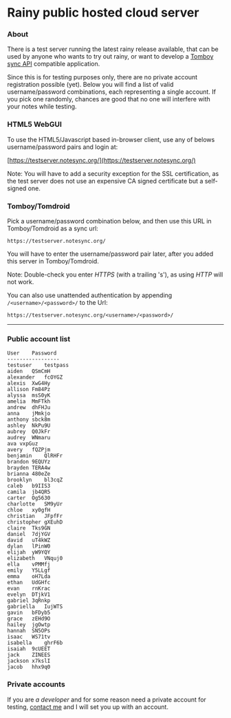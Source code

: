 Rainy public hosted cloud server
================================

### About

There is a test server running the latest rainy release available, that can be used by anyone who wants to try out rainy, or want to develop a [Tomboy sync API][restapi] compatible application.

Since this is for testing purposes only, there are no private account registration possible (yet).  Below you will find a list of valid username/password combinations, each representing a single account. If you pick one randomly, chances are good that no one will interfere with your notes while testing.

  [restapi]: https://live.gnome.org/Tomboy/Synchronization/REST

### HTML5 WebGUI

To use the HTML5/Javascript based in-browser client, use any of belows username/password pairs and login at:

[https://testserver.notesync.org/](https://testserver.notesync.org/)

Note: You will have to add a security exception for the SSL certification, as the test server does not use an expensive CA signed certificate but a self-signed one.

### Tomboy/Tomdroid

Pick a username/password combination below, and then use this URL in Tomboy/Tomdroid as a sync url:

	https://testserver.notesync.org/

You will have to enter the username/password pair later, after you added this server in Tomboy/Tomdroid.

Note: Double-check you enter _HTTPS_ (with a trailing 's'), as using _HTTP_ will not work.

You can also use unattended authentication by appending `/<username>/<password>/` to the Url:

	https://testserver.notesync.org/<username>/<password>/

- - -
### Public account list

	User	Password
	-----------------
	testuser	testpass
	aiden	QSmCmH
	alexander	fcOYGZ
	alexis	XwG4Hy
	allison	Fm84Pz
	alyssa	msS0yK
	amelia	MmFTkh
	andrew	dhFHJu
	anna	jMmkjo
	anthony	sbck8m
	ashley	NkPu9U
	aubrey	Q0JkFr
	audrey	WNmaru
	ava	vxpGuz
	avery	fQZPjm
	benjamin	QlRHFr
	brandon	9EQUYz
	brayden	TERA4w
	brianna	480eZe
	brooklyn	bl3cqZ
	caleb	b9IIS3
	camila	jb4QR5
	carter	Og5630
	charlotte	SM9yUr
	chloe	xy0gfH
	christian	JFpfFr
	christopher	gXEuhD
	claire	Tks9GN
	daniel	7djYGV
	david	uT4kWZ
	dylan	lPinW0
	elijah	yW9YQY
	elizabeth	VNquj0
	ella	vPMMfj
	emily	Y5LLgf
	emma	oH7Lda
	ethan	UdGHfc
	evan	rnKrac
	evelyn	DTjkV1
	gabriel	3qRnkp
	gabriella	IujWTS
	gavin	bFDyb5
	grace	zEHd9O
	hailey	jgOwtp
	hannah	SN5OPs
	isaac	WS71tv
	isabella	ghrF6b
	isaiah	9cUEET
	jack	ZINEES
	jackson	x7kslI
	jacob	hhx9q0


### Private accounts

If you are _a developer_ and for some reason need a private account for testing, [contact me][mymail] and I will set you up with an account.

  [mymail]: mailto:timo@latecrew.de
